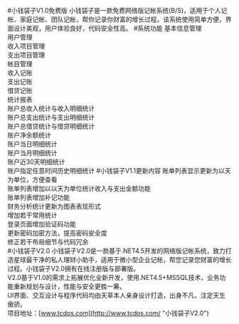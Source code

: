 #小钱袋子V1.0免费版
小钱袋子是一款免费网络版记帐系统(B/S)，适用于个人记帐、家庭记帐、团队记帐，帮你记录你财富的增长过程。该系统使用简单方便，界面设计美观，用户体验良好，代码安全性高。
#系统功能
基本信息管理  
用户管理  
收入项目管理  
支出项目管理  
帐目管理  
收入记账  
支出记账  
借贷记账  
统计报表  
账户总收入统计与收入明细统计  
账户总支出统计与支出明细统计  
账户总借贷统计与借贷明细统计  
账户净余额统计  
账户当日明细统计  
账户当月明细统计  
账户近30天明细统计  
账户指定任意时间历史明细统计
#小钱袋子V1.1更新内容
账单列表显示更新为以天为单位，方便查看  
账单列表增加以以天为单位统计收入与支出金额功能  
账单列表增加补记功能  
财务分析统计更新为图表表现形式  
增加若干常用统计  
登录页面增加验证码功能  
更新密码加密方法，提高密码安全度  
修正若干布局细节与代码冗余  
#小钱袋子V2.0
小钱袋子V2.0是一款基于.NET4.5开发的网络版记帐系统，致力打造星球最干净的私人理财小助手，适用于微小型企业记帐，帮您记录您财富的增长过程。小钱袋子V2.0拥有在线注册版与部署版。  
V2.0基于V1.0的需求上拓展优化全新开发，使用.NET4.5+MSSQL技术，业务功能重新规划与设计，性能与安全更胜一筹。  
UI界面、交互设计与程序代码均由天草本人亲身设计打造，出身不凡，注定天生傲骄。  
项目地址：[www.tcdos.com](http://www.tcdos.com/ "小钱袋子V2.0")